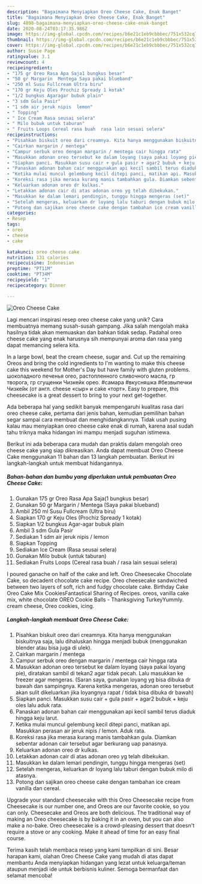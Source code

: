```yaml
---
description: "Bagaimana Menyiapkan Oreo Cheese Cake, Enak Banget"
title: "Bagaimana Menyiapkan Oreo Cheese Cake, Enak Banget"
slug: 4898-bagaimana-menyiapkan-oreo-cheese-cake-enak-banget
date: 2020-08-24T03:17:35.986Z
image: https://img-global.cpcdn.com/recipes/b6e21c1eb9cbbbec/751x532cq70/oreo-cheese-cake-foto-resep-utama.jpg
thumbnail: https://img-global.cpcdn.com/recipes/b6e21c1eb9cbbbec/751x532cq70/oreo-cheese-cake-foto-resep-utama.jpg
cover: https://img-global.cpcdn.com/recipes/b6e21c1eb9cbbbec/751x532cq70/oreo-cheese-cake-foto-resep-utama.jpg
author: Susie Page
ratingvalue: 3.1
reviewcount: 4
recipeingredient:
- "175 gr Oreo Rasa Apa Saja1 bungkus besar"
- "50 gr Margarin  Mentega Saya pakai blueband"
- "250 ml Susu Fullcream Ultra biru"
- "170 gr Keju Oles Prochiz Spready 1 kotak"
- "1/2 bungkus Agaragar bubuk plain"
- "3 sdm Gula Pasir"
- "1 sdm air jeruk nipis  lemon"
- " Topping"
- " Ice Cream Rasa seusai selera"
- " Milo bubuk untuk taburan"
- " Fruits Loops Cereal rasa buah  rasa lain sesuai selera"
recipeinstructions:
- "Pisahkan biskuit oreo dari creamnya. Kita hanya menggunakan biskuitnya saja, lalu dihaluskan hingga menjadi bubuk (menggunakan blender atau bisa juga di ulek)."
- "Cairkan margarin / mentega"
- "Campur serbuk oreo dengan margarin / mentega cair hingga rata"
- "Masukkan adonan oreo tersebut ke dalam loyang (saya pakai loyang pie), diratakan sambil di tekan2 agar tidak pecah. Lalu masukkan ke freezer agar mengeras. (Saran saya, gunakan loyang yg bisa dibuka dr bawah dan sampingnya. Karena ketika mengeras, adonan oreo tersebut akan sulit dikeluarkan jika loyangnya rapat / tidak bisa dibuka dr bawah)"
- "Siapkan panci. Masukkan susu cair + gula pasir + agar2 bubuk + keju oles lalu aduk rata."
- "Panaskan adonan bahan cair menggunakan api kecil sambil terus diaduk hingga keju larut."
- "Ketika mulai muncul gelembung kecil ditepi panci, matikan api. Masukkan perasan air jeruk nipis / lemon. Aduk rata."
- "Koreksi rasa jika merasa kurang manis tambahkan gula. Diamkan sebentar adonan cair tersebut agar berkurang uap panasnya."
- "Keluarkan adonan oreo dr kulkas."
- "Letakkan adonan cair di atas adonan oreo yg telah dibekukan."
- "Masukkan ke dalam lemari pendingin, tunggu hingga mengeras (set)"
- "Setelah mengeras, keluarkan dr loyang lalu taburi dengan bubuk milo di atasnya."
- "Potong dan sajikan oreo cheese cake dengan tambahan ice cream vanilla dan cereal."
categories:
- Resep
tags:
- oreo
- cheese
- cake

katakunci: oreo cheese cake 
nutrition: 131 calories
recipecuisine: Indonesian
preptime: "PT11M"
cooktime: "PT34M"
recipeyield: "1"
recipecategory: Dinner

---
```



![Oreo Cheese Cake](https://img-global.cpcdn.com/recipes/b6e21c1eb9cbbbec/751x532cq70/oreo-cheese-cake-foto-resep-utama.jpg)

Lagi mencari inspirasi resep oreo cheese cake yang unik? Cara membuatnya memang susah-susah gampang. Jika salah mengolah maka hasilnya tidak akan memuaskan dan bahkan tidak sedap. Padahal oreo cheese cake yang enak harusnya sih mempunyai aroma dan rasa yang dapat memancing selera kita.

In a large bowl, beat the cream cheese, sugar and. Cut up the remaining Oreos and bring the cold ingredients to I&#39;m wanting to make this cheese cake this weekend for Mother&#39;s Day but have family with gluten problems. шоколадного печенья oreo, растопленного сливочного масла, гр творога, гр сгущенки Чизкейк орео. #самара #вкусняшка #безвыпечки Чизке́йк (от англ. cheese «сыр» и cake «торт». Easy to prepare, this cheesecake is a great dessert to bring to your next get-together.

Ada beberapa hal yang sedikit banyak mempengaruhi kualitas rasa dari oreo cheese cake, pertama dari jenis bahan, kemudian pemilihan bahan segar sampai cara membuat dan menghidangkannya. Tidak usah pusing kalau mau menyiapkan oreo cheese cake enak di rumah, karena asal sudah tahu triknya maka hidangan ini mampu menjadi suguhan istimewa.


Berikut ini ada beberapa cara mudah dan praktis dalam mengolah oreo cheese cake yang siap dikreasikan. Anda dapat membuat Oreo Cheese Cake menggunakan 11 bahan dan 13 langkah pembuatan. Berikut ini langkah-langkah untuk membuat hidangannya.

<!--inarticleads1-->

##### Bahan-bahan dan bumbu yang diperlukan untuk pembuatan Oreo Cheese Cake:

1. Gunakan 175 gr Oreo Rasa Apa Saja(1 bungkus besar)
1. Gunakan 50 gr Margarin / Mentega (Saya pakai blueband)
1. Ambil 250 ml Susu Fullcream (Ultra biru)
1. Siapkan 170 gr Keju Oles (Prochiz Spready 1 kotak)
1. Siapkan 1/2 bungkus Agar-agar bubuk plain
1. Ambil 3 sdm Gula Pasir
1. Sediakan 1 sdm air jeruk nipis / lemon
1. Siapkan  Topping
1. Sediakan  Ice Cream (Rasa seusai selera)
1. Gunakan  Milo bubuk (untuk taburan)
1. Sediakan  Fruits Loops (Cereal rasa buah / rasa lain sesuai selera)


I poured ganache on half of the cake and left. Oreo Cheesecake Chocolate Cake, so decadent chocolate cake recipe. Oreo cheesecake sandwiched between two layers of soft, rich and fudgy chocolate cake. Birthday Cake Oreo Cake Mix CookiesFantastical Sharing of Recipes. oreos, vanilla cake mix, white chocolate OREO Cookie Balls - Thanksgiving TurkeyYummly. cream cheese, Oreo cookies, icing. 

<!--inarticleads2-->

##### Langkah-langkah membuat Oreo Cheese Cake:

1. Pisahkan biskuit oreo dari creamnya. Kita hanya menggunakan biskuitnya saja, lalu dihaluskan hingga menjadi bubuk (menggunakan blender atau bisa juga di ulek).
1. Cairkan margarin / mentega
1. Campur serbuk oreo dengan margarin / mentega cair hingga rata
1. Masukkan adonan oreo tersebut ke dalam loyang (saya pakai loyang pie), diratakan sambil di tekan2 agar tidak pecah. Lalu masukkan ke freezer agar mengeras. (Saran saya, gunakan loyang yg bisa dibuka dr bawah dan sampingnya. Karena ketika mengeras, adonan oreo tersebut akan sulit dikeluarkan jika loyangnya rapat / tidak bisa dibuka dr bawah)
1. Siapkan panci. Masukkan susu cair + gula pasir + agar2 bubuk + keju oles lalu aduk rata.
1. Panaskan adonan bahan cair menggunakan api kecil sambil terus diaduk hingga keju larut.
1. Ketika mulai muncul gelembung kecil ditepi panci, matikan api. Masukkan perasan air jeruk nipis / lemon. Aduk rata.
1. Koreksi rasa jika merasa kurang manis tambahkan gula. Diamkan sebentar adonan cair tersebut agar berkurang uap panasnya.
1. Keluarkan adonan oreo dr kulkas.
1. Letakkan adonan cair di atas adonan oreo yg telah dibekukan.
1. Masukkan ke dalam lemari pendingin, tunggu hingga mengeras (set)
1. Setelah mengeras, keluarkan dr loyang lalu taburi dengan bubuk milo di atasnya.
1. Potong dan sajikan oreo cheese cake dengan tambahan ice cream vanilla dan cereal.


Upgrade your standard cheesecake with this Oreo Cheesecake recipe from Cheesecake is our number one, and Oreos are our favorite cookie, so you can only. Cheesecake and Oreos are both delicious. The traditional way of making an Oreo cheesecake is by baking it in an oven, but you can also make a no-bake. Oreo cheesecake is a crowd-pleasing dessert that doesn&#39;t require a stove or any cooking. Make it ahead of time for an easy final course. 

Terima kasih telah membaca resep yang kami tampilkan di sini. Besar harapan kami, olahan Oreo Cheese Cake yang mudah di atas dapat membantu Anda menyiapkan hidangan yang lezat untuk keluarga/teman ataupun menjadi ide untuk berbisnis kuliner. Semoga bermanfaat dan selamat mencoba!
